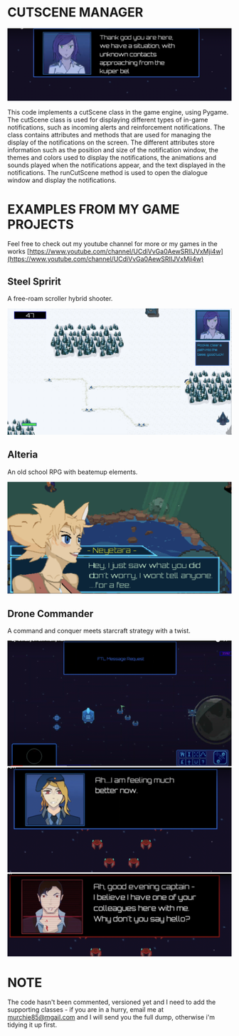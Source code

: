 # CUTSCENE MANAGER

![](images/2.png)

This code implements a cutScene class in the game engine, using Pygame. The cutScene class is used for displaying different types of in-game notifications, such as incoming alerts and reinforcement notifications. The class contains attributes and methods that are used for managing the display of the notifications on the screen. The different attributes store information such as the position and size of the notification window, the themes and colors used to display the notifications, the animations and sounds played when the notifications appear, and the text displayed in the notifications. The runCutScene method is used to open the dialogue window and display the notifications.


# EXAMPLES FROM MY GAME PROJECTS

Feel free to check out my youtube channel for more or my games in the works [https://www.youtube.com/channel/UCdiVvGa0AewSRIIJVxMji4w](https://www.youtube.com/channel/UCdiVvGa0AewSRIIJVxMji4w)

## Steel Spririt 

A free-roam scroller hybrid shooter. 


![](images/5.png)


## Alteria  

An old school RPG with beatemup elements.   

![](images/6.png)


## Drone Commander 
  
A command and conquer meets starcraft strategy with a twist.  

![](images/1.png)
![](images/3.png)
![](images/4.png)



# NOTE 

The code hasn't been commented, versioned yet and I need to add the supporting classes - if you are in a hurry, email me at murchie85@mgail.com and I will send you the full dump, otherwise i'm tidying it up first. 


